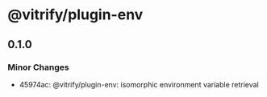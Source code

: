 # @vitrify/plugin-env

## 0.1.0

### Minor Changes

- 45974ac: @vitrify/plugin-env: isomorphic environment variable retrieval
